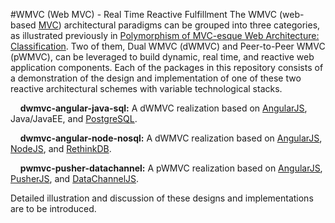 #WMVC (Web MVC) - Real Time Reactive Fulfillment
The WMVC (web-based <a href="https://en.wikipedia.org/wiki/Model%E2%80%93view%E2%80%93controller">MVC</a>) architectural paradigms can be grouped into three categories, as illustrated previously in <a href="https://www.infoq.com/articles/mvc-web-architecture-polymorphism">Polymorphism of MVC-esque Web Architecture: Classification</a>.  Two of them, Dual WMVC (dWMVC) and Peer-to-Peer WMVC (pWMVC), can be leveraged to build dynamic, real time, and reactive web application components.  Each of the packages in this repository consists of a demonstration of the design and implementation of one of these two reactive architectural schemes with variable technological stacks. 

&nbsp;&nbsp;&nbsp;&nbsp;<b>dwmvc-angular-java-sql:</b>  A dWMVC realization based on <a href="https://angularjs.org/">AngularJS</a>, Java/JavaEE, and <a href="https://www.postgresql.org/">PostgreSQL</a>.


&nbsp;&nbsp;&nbsp;&nbsp;<b>dwmvc-angular-node-nosql:</b> A dWMVC realization based on <a href="https://angularjs.org/">AngularJS</a>, <a href="https://nodejs.org/">NodeJS</a>, and <a href="https://www.rethinkdb.com/">RethinkDB</a>.


&nbsp;&nbsp;&nbsp;&nbsp;<b>pwmvc-pusher-datachannel:</b> A pWMVC realization based on <a href="https://angularjs.org/">AngularJS</a>, <a href="https://github.com/pusher/pusher-js">PusherJS</a>, and <a href="https://www.webrtc-experiment.com/DataChannel/">DataChannelJS</a>.


Detailed illustration and discussion of these designs and implementations are to be introduced.
